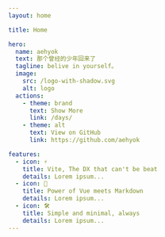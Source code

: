 ```yaml
---
layout: home

title: Home

hero:
  name: aehyok
  text: 那个曾经的少年回来了
  tagline: belive in yourself。
  image:
    src: /logo-with-shadow.svg
    alt: logo
  actions:
    - theme: brand
      text: Show More
      link: /days/
    - theme: alt
      text: View on GitHub
      link: https://github.com/aehyok

features:
  - icon: ⚡️
    title: Vite, The DX that can't be beat
    details: Lorem ipsum...
  - icon: 🖖
    title: Power of Vue meets Markdown
    details: Lorem ipsum...
  - icon: 🛠️
    title: Simple and minimal, always
    details: Lorem ipsum...
---
```


<script setup>
import HomeAboutComponent from '../src/components/HomeAbout.vue'
</script>

<HomeAboutComponent />